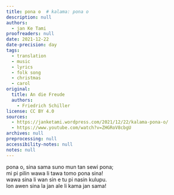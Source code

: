 ```yaml
---
title: pona o  # kalama: pona o
description: null
authors:
  - jan Ke Tami
proofreaders: null
date: 2021-12-22
date-precision: day
tags:
  - translation
  - music
  - lyrics
  - folk song
  - christmas
  - carol
original:
  title: An die Freude
  authors:
    - Friedrich Schiller
license: CC BY 4.0
sources:
  - https://janketami.wordpress.com/2021/12/22/kalama-pona-o/
  - https://www.youtube.com/watch?v=ZHGRoV8cbgU
archives: null
preprocessing: null
accessibility-notes: null
notes: null
---
```


pona o, sina sama suno mun tan sewi pona;  \
mi pi pilin wawa li tawa tomo pona sina!  \
wawa sina li wan sin e tu pi nasin kulupu.  \
lon awen sina la jan ale li kama jan sama!
